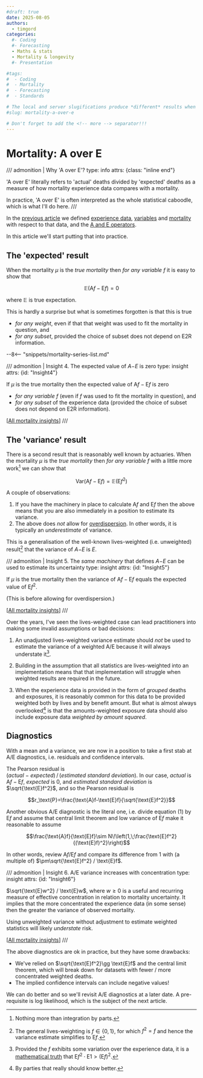 ```yaml
---
#draft: true 
date: 2025-08-05
authors:
  - timgord
categories:
  #- Coding
  #- Forecasting
  - Maths & stats
  - Mortality & longevity
  #- Presentation

#tags:
#  - Coding
#  - Mortality
#  - Forecasting
#  - Standards

# The local and server slugifications produce *different* results when there are dashes in the item title.
#slug: mortality-a-over-e

# Don't forget to add the <!-- more --> separator!!!
---
```


# Mortality: A over E

/// admonition | Why 'A over E'?
    type: info
    attrs: {class: "inline end"}

'A over E' literally refers to 'actual' deaths divided by 'expected' deaths as a measure of how mortality experience data compares with a mortality.

In practice, 'A over E' is often interpreted as the whole statistical caboodle, which is what I'll do here.
///

<!--
[overdispersion](/2025-08/mortality-measures-matter/#Def-overdispersion)
[E2R](/2025-08/mortality-measures-matter/#Def-E2R)
[experience dataset](/2025-08/mortality-measures-matter/#Def-exp-data)
[variable](/2025-08/mortality-measures-matter/#Def-variable)
[mortality](/2025-08/mortality-measures-matter/#Def-mortality)
[$\text{A}$ and $\text{E}$ operators](/2025-08/mortality-measures-matter/#Def-AE-ops)
-->

In the [previous article](/2025-08/mortality-measures-matter/) we defined [experience data](/2025-08/mortality-measures-matter/#Def-exp-data), [variables](/2025-08/mortality-measures-matter/#Def-variable) and [mortality](/2025-08/mortality-measures-matter/#Def-mortality) with respect to that data, and the [$\text{A}$ and $\text{E}$ operators](/2025-08/mortality-measures-matter/#Def-AE-ops).

In this article we'll start putting that into practice.

## The 'expected' result

When the mortality $\mu$ is the *true mortality* then *for any variable $f$* it is easy to show that

$$\mathbb{E}\big(\text{A}f-\text{E}f\big)=0\tag{1}$$

where $\mathbb{E}$ is true expectation.

This is hardly a surprise but what is sometimes forgotten is that this is true

- *for any weight*, even if that that weight was used to fit the mortality in question, and
- *for any subset*, provided the choice of subset does not depend on E2R information.

<!-- more -->

--8<-- "snippets/mortality-series-list.md"

/// admonition | Insight 4. The expected value of *A*−*E* is zero
    type: insight
    attrs: {id: "Insight4"}

If $\mu$ is the true mortality then the expected value of $\text{A}f-\text{E}f$ is zero

- *for any variable $f$* (even if $f$ was used to fit the mortality in question), and
- *for any subset* of the experience data (provided the choice of subset does not depend on E2R information).

[[All mortality insights](/collated-mortality-insights/#Insight4)]
///

## The 'variance' result

There is a second result that is reasonably well known by actuaries. When the mortality $\mu$ is the *true mortality* then *for any variable $f$* with a little more work[^IntegrationByParts] we can show that

[^IntegrationByParts]: Nothing more than integration by parts.

$$\text{Var}\big(\text{A}f-\text{E}f\big)=\mathbb{E}\big(\text{E}f^2\big) \tag{2}$$

A couple of observations:

1. If you have the machinery in place to calculate $\text{A}f$ and $\text{E}f$ then the above means that you are also immediately in a position to estimate its variance.
1. The above does *not* allow for [overdispersion](/2025-08/mortality-measures-matter/#Def-overdispersion). In other words, it is typically an *underestimate* of variance.

This is a generalisation of the well-known lives-weighted (i.e. unweighted) result[^LivesVariance] that the variance of *A*−*E* is *E*.

[^LivesVariance]: The general lives-weighting is $f\in\{0,1\}$, for which $f^2=f$ and hence the variance estimate simplifies to $\text{E}f$.

/// admonition | Insight 5. The *same machinery* that defines *A*−*E* can be used to estimate its uncertainty
    type: insight
    attrs: {id: "Insight5"}

If $\mu$ is the true mortality then the variance of $\text{A}f-\text{E}f$ equals the expected value of $\text{E}f^2$.

(This is before allowing for overdispersion.)

[[All mortality insights](/collated-mortality-insights/#Insight5)]
///

Over the years, I've seen the lives-weighted case can lead practitioners into making some invalid assumptions or bad decisions:

1. An unadjusted lives-weighted variance estimate should *not* be used to estimate the variance of a weighted A/E because it will always understate it[^WeightVariance].

1. Building in the assumption that all statistics are lives-weighted into an implementation means that that implementation will struggle when weighted results are required in the future.

1. When the experience data is provided in the form of *grouped* deaths and exposures, it is reasonably common for this data to be provided weighted both by lives and by benefit amount. But what is almost always overlooked[^ShouldKnowBetter] is that the amounts-weighted exposure data should also include exposure data *weighted by amount squared*.

[^WeightVariance]: Provided the $f$ exhibits some variation over the experience data, it is a [mathematical truth](https://en.wikipedia.org/wiki/Cauchy%E2%80%93Schwarz_inequality) that $\text{E}f^2\cdot\text{E}1\gt (\text{E}f)^2$.

[^ShouldKnowBetter]: By parties that really should know better.

## Diagnostics

With a mean and a variance, we are now in a position to take a first stab at A/E diagnostics, i.e. residuals and  confidence intervals.

The Pearson residual is (*actual*&#x00A0;−&#x00A0;*expected*)&#x202F;/&#x202F;(*estimated&#x00A0;standard&#x00A0;deviation*). In our case, *actual* is $\text{A}f-\text{E}f$, *expected* is $0$, and *estimated standard deviation* is $\sqrt{\text{E}f^2}$, and so the Pearson residual is

$$r_\text{P}=\frac{\text{A}f-\text{E}f}{\sqrt{\text{E}f^2}}$$

Another obvious A/E diagnostic is the literal one, i.e. divide equation $\text{(1)}$ by $\text{E}f$ and assume that central limit theorem and low variance of $\text{E}f$ make it reasonable to assume

$$\frac{\text{A}f}{\text{E}f}\sim N\!\left(1,\;\frac{\text{E}f^2}{(\text{E}f)^2}\right)$$

In other words, review $\text{A}f/\text{E}f$ and compare its difference from $1$ with (a multiple of) $\pm\sqrt{\text{E}f^2} / \text{E}f$.

/// admonition | Insight 6. A/E variance increases with concentration
    type: insight
    attrs: {id: "Insight6"}

$\sqrt{\text{E}w^2} / \text{E}w$, where $w\ge0$ is a useful and recurring measure of effective concentration in relation to mortality uncertainty. It implies that the more concentrated the experience data (in some sense) then the greater the variance of observed mortality.

Using unweighted variance without adjustment to estimate weighted statistics will likely *understate* risk.

[[All mortality insights](/collated-mortality-insights/#Insight6)]
///

The above diagnostics are ok in practice, but they have some drawbacks:

- We've relied on $\sqrt{\text{E}f^2}\gg \text{E}f$ and the central limit theorem, which will break down for datasets with fewer / more concentrated weighted deaths.
- The implied confidence intervals can include negative values!

We can do better and so we'll revisit A/E diagnostics at a later date. A pre-requisite is log likelihood, which is the subject of the next article.
